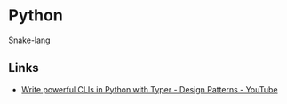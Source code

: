 # Python
Snake-lang

## Links
* [Write powerful CLIs in Python with Typer - Design Patterns - YouTube](https://www.youtube.com/watch?v=qynsLmCEwhs)
